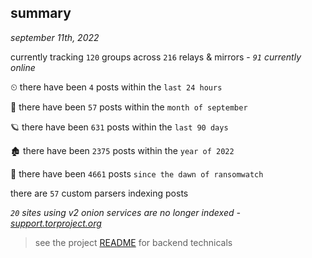 
## summary
_september 11th, 2022_

currently tracking `120` groups across `216` relays & mirrors - _`91` currently online_

⏲ there have been `4` posts within the `last 24 hours`

🦈 there have been `57` posts within the `month of september`

🪐 there have been `631` posts within the `last 90 days`

🏚 there have been `2375` posts within the `year of 2022`

🦕 there have been `4661` posts `since the dawn of ransomwatch`

there are `57` custom parsers indexing posts

_`20` sites using v2 onion services are no longer indexed - [support.torproject.org](https://support.torproject.org/onionservices/v2-deprecation/)_

> see the project [README](https://github.com/joshhighet/ransomwatch#ransomwatch--) for backend technicals
